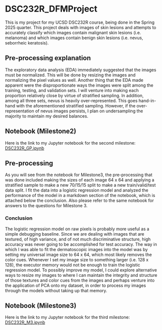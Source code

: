 # DSC232R_DFMProject
This is my project for my UCSD DSC232R course, being done in the Spring 2025 quarter. This project deals with images of skin lesions and attempts to accurately classify which images contain malignant skin lesions (i.e. melanoma) and which images contain benign skin lesions (i.e. nevus, seborrheic keratosis).

## Pre-processing explanation
The exploratory data analysis (EDA) immediately suggested that the images must be normalized. This will be done by resizing the images and normalizing the pixel values as well. Another thing that the EDA made apparent were the disproportionate ways the images were split among the training, testing, and validation sets. I will venture into making each proportion relatively close by virtue of stratified sampling. In addition, among all three sets, nevus is heavily over-represented. This goes hand-in-hand with the aforementioned stratified sampling. However, if the over-representation of nevus images persists, I plan on undersampling the majority to maintain my desired balances.

## Notebook (Milestone2)
Here is the link to my Jupyter notebook for the second milestone: [DSC232R_GP.ipynb](./DSC232R_GP.ipynb)

## Pre-processing
As you will see from the notebook for Milestone3, the pre-processing that was done included making the sizes of each image 64 x 64 and applying a stratified sample to make a new 70/15/15 split to make a new train/valid/test data split. I fit the data into a logistic regression model and analyzed the performance of the model in a markdown section of the notebook, which is attached below the conclusion. Also please refer to the same notebook for answers to the questions for Milestone 3.

### Conclusion
The logistic regression model on raw pixels is probably more useful as a simple debugging baseline. Since we are dealing with images that are textured, of high variance, and of not much discriminative structure, high accuracy was never going to be accomplished for test accuracy. The way in which I was able to fit the dermatoscopic images into the model was by setting my universal image size to 64 x 64, which most likely removes the color cues. Whenever I set my image size to something larger (i.e. 128 x 128), the executor memory would not be enough to train the logistic regression model. To possibly improve my model, I could explore alternative ways to resize my images to where I can maintain the integrity and structure of those textures and color cues from the images and perhaps venture into the application of PCA onto my dataset, in order to process my images through the models without taking up that memory.

## Notebook (Milestone3)
Here is the link to my Jupyter notebook for the third milestone: [DSC232R_M3.ipynb](./DSC232R_M3.ipynb)
